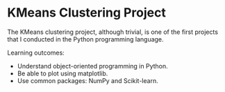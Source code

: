 # KMeans Clustering Project
The KMeans clustering project, although trivial, is one of the first projects
that I conducted in the Python programming language. 

Learning outcomes:
- Understand object-oriented programming in Python.
- Be able to plot using matplotlib.
- Use common packages: NumPy and Scikit-learn.
